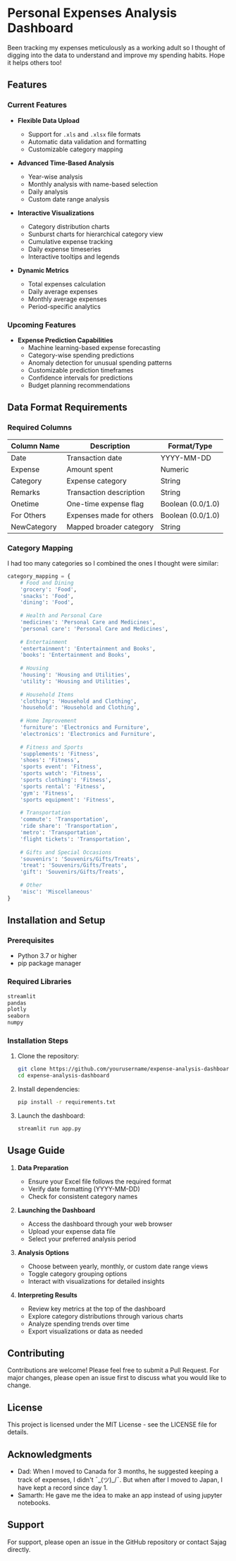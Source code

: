 # Personal Expenses Analysis Dashboard
Been tracking my expenses meticulously as a working adult so I thought of digging into the data to understand and improve my spending habits. Hope it helps others too!

## Features

### Current Features
- **Flexible Data Upload**
  - Support for `.xls` and `.xlsx` file formats
  - Automatic data validation and formatting
  - Customizable category mapping

- **Advanced Time-Based Analysis**
  - Year-wise analysis
  - Monthly analysis with name-based selection
  - Daily analysis
  - Custom date range analysis
  
- **Interactive Visualizations**
  - Category distribution charts
  - Sunburst charts for hierarchical category view
  - Cumulative expense tracking
  - Daily expense timeseries
  - Interactive tooltips and legends

- **Dynamic Metrics**
  - Total expenses calculation
  - Daily average expenses
  - Monthly average expenses
  - Period-specific analytics

### Upcoming Features
- **Expense Prediction Capabilities**
  - Machine learning-based expense forecasting
  - Category-wise spending predictions
  - Anomaly detection for unusual spending patterns
  - Customizable prediction timeframes
  - Confidence intervals for predictions
  - Budget planning recommendations

## Data Format Requirements

### Required Columns
| Column Name | Description | Format/Type |
|-------------|-------------|-------------|
| Date | Transaction date | YYYY-MM-DD |
| Expense | Amount spent | Numeric |
| Category | Expense category | String |
| Remarks | Transaction description | String |
| Onetime | One-time expense flag | Boolean (0.0/1.0) |
| For Others | Expenses made for others | Boolean (0.0/1.0) |
| NewCategory | Mapped broader category | String |

### Category Mapping
I had too many categories so I combined the ones I thought were similar:

```python
category_mapping = {
    # Food and Dining
    'grocery': 'Food',
    'snacks': 'Food',
    'dining': 'Food',
    
    # Health and Personal Care
    'medicines': 'Personal Care and Medicines',
    'personal care': 'Personal Care and Medicines',
    
    # Entertainment
    'entertainment': 'Entertainment and Books',
    'books': 'Entertainment and Books',
    
    # Housing
    'housing': 'Housing and Utilities',
    'utility': 'Housing and Utilities',
    
    # Household Items
    'clothing': 'Household and Clothing',
    'household': 'Household and Clothing',
    
    # Home Improvement
    'furniture': 'Electronics and Furniture',
    'electronics': 'Electronics and Furniture',
    
    # Fitness and Sports
    'supplements': 'Fitness',
    'shoes': 'Fitness',
    'sports event': 'Fitness',
    'sports watch': 'Fitness',
    'sports clothing': 'Fitness',
    'sports rental': 'Fitness',
    'gym': 'Fitness',
    'sports equipment': 'Fitness',
    
    # Transportation
    'commute': 'Transportation',
    'ride share': 'Transportation',
    'metro': 'Transportation',
    'flight tickets': 'Transportation',
    
    # Gifts and Special Occasions
    'souvenirs': 'Souvenirs/Gifts/Treats',
    'treat': 'Souvenirs/Gifts/Treats',
    'gift': 'Souvenirs/Gifts/Treats',
    
    # Other
    'misc': 'Miscellaneous'
}
```

## Installation and Setup

### Prerequisites
- Python 3.7 or higher
- pip package manager

### Required Libraries
```bash
streamlit
pandas
plotly
seaborn
numpy
```

### Installation Steps
1. Clone the repository:
   ```bash
   git clone https://github.com/yourusername/expense-analysis-dashboard.git
   cd expense-analysis-dashboard
   ```

2. Install dependencies:
   ```bash
   pip install -r requirements.txt
   ```

3. Launch the dashboard:
   ```bash
   streamlit run app.py
   ```

## Usage Guide

1. **Data Preparation**
   - Ensure your Excel file follows the required format
   - Verify date formatting (YYYY-MM-DD)
   - Check for consistent category names

2. **Launching the Dashboard**
   - Access the dashboard through your web browser
   - Upload your expense data file
   - Select your preferred analysis period

3. **Analysis Options**
   - Choose between yearly, monthly, or custom date range views
   - Toggle category grouping options
   - Interact with visualizations for detailed insights

4. **Interpreting Results**
   - Review key metrics at the top of the dashboard
   - Explore category distributions through various charts
   - Analyze spending trends over time
   - Export visualizations or data as needed

## Contributing

Contributions are welcome! Please feel free to submit a Pull Request. For major changes, please open an issue first to discuss what you would like to change.

## License

This project is licensed under the MIT License - see the LICENSE file for details.

## Acknowledgments

- Dad: When I moved to Canada for 3 months, he suggested keeping a track of expenses, I didn't ¯\_(ツ)_/¯. But when after I moved to Japan, I have kept a record since day 1.
- Samarth: He gave me the idea to make an app instead of using jupyter notebooks.

## Support

For support, please open an issue in the GitHub repository or contact Sajag directly.
